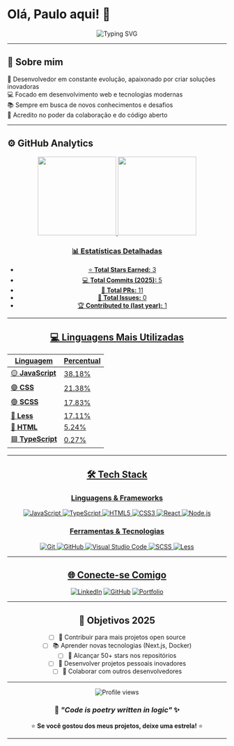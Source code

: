 # Olá, Paulo aqui! 👋

<div align="center">
  <img src="https://readme-typing-svg.herokuapp.com/?color=f75c7e&size=35&center=true&vCenter=true&width=1000&lines=Bem-vindo+ao+meu+perfil!+🚀;Desenvolvedor+apaixonado+por+tecnologia;Sempre+aprendendo+algo+novo!+📚" alt="Typing SVG" />
</div>

---

## 🚀 Sobre mim

🎯 Desenvolvedor em constante evolução, apaixonado por criar soluções inovadoras  
💻 Focado em desenvolvimento web e tecnologias modernas  
📚 Sempre em busca de novos conhecimentos e desafios  
🌟 Acredito no poder da colaboração e do código aberto  

---

## ⚙️ GitHub Analytics

<div align="center">
  <a href="https://github.com/PRCatarino"/>
  <img height="180em" src="https://github-readme-stats.vercel.app/api?username=leehxd&show_icons=true&theme=tokyonight&include_all_commits=true&count_private=true"/>
  <img height="180em" src="https://github-readme-stats.vercel.app/api/top-langs/?username=leehxd&layout=compact&langs_count=6&theme=tokyonight"/>
<div/>

### 📊 Estatísticas Detalhadas

- ⭐ **Total Stars Earned:** 3
- 💻 **Total Commits (2025):** 5  
- 🔄 **Total PRs:** 11
- 🐛 **Total Issues:** 0
- 🏆 **Contributed to (last year):** 1

---

## 💻 Linguagens Mais Utilizadas

<div align="center">
  
| Linguagem | Percentual |
|-----------|------------|
| 🟡 **JavaScript** | 38.18% |
| 🟣 **CSS** | 21.38% |
| 🟢 **SCSS** | 17.83% |
| 🔵 **Less** | 17.11% |
| 🔴 **HTML** | 5.24% |
| 🟦 **TypeScript** | 0.27% |

</div>

---

## 🛠️ Tech Stack

### **Linguagens & Frameworks**
![JavaScript](https://img.shields.io/badge/-JavaScript-05122A?style=for-the-badge&logo=javascript)
![TypeScript](https://img.shields.io/badge/-TypeScript-05122A?style=for-the-badge&logo=typescript)
![HTML5](https://img.shields.io/badge/-HTML5-05122A?style=for-the-badge&logo=html5)
![CSS3](https://img.shields.io/badge/-CSS3-05122A?style=for-the-badge&logo=css3&logoColor=1572B6)
![React](https://img.shields.io/badge/-React-05122A?style=for-the-badge&logo=react)
![Node.js](https://img.shields.io/badge/-Node.js-05122A?style=for-the-badge&logo=node.js)

### **Ferramentas & Tecnologias**
![Git](https://img.shields.io/badge/-Git-05122A?style=for-the-badge&logo=git)
![GitHub](https://img.shields.io/badge/-GitHub-05122A?style=for-the-badge&logo=github)
![Visual Studio Code](https://img.shields.io/badge/-VS%20Code-05122A?style=for-the-badge&logo=visual-studio-code&logoColor=007ACC)
![SCSS](https://img.shields.io/badge/-SCSS-05122A?style=for-the-badge&logo=sass)
![Less](https://img.shields.io/badge/-Less-05122A?style=for-the-badge&logo=less)

---

## 🌐 Conecte-se Comigo

<div align="center">
  
[![LinkedIn](https://img.shields.io/badge/-LinkedIn-0077B5?style=for-the-badge&logo=linkedin&logoColor=white)](https://linkedin.com/in/PauloCarino)
[![GitHub](https://img.shields.io/badge/-GitHub-181717?style=for-the-badge&logo=github)](https://github.com/PauloCarino)
[![Portfolio](https://img.shields.io/badge/-Portfolio-FF7139?style=for-the-badge&logo=firefox&logoColor=white)](https://PauloCarino.dev)

</div>

---

## 🎯 Objetivos 2025

- [ ] 🚀 Contribuir para mais projetos open source
- [ ] 📚 Aprender novas tecnologias (Next.js, Docker)
- [ ] 🌟 Alcançar 50+ stars nos repositórios
- [ ] 💼 Desenvolver projetos pessoais inovadores
- [ ] 🤝 Colaborar com outros desenvolvedores

---

<div align="center">
  <img src="https://komarev.com/ghpvc/?username=PauloCarino&label=Profile%20views&color=0e75b6&style=flat" alt="Profile views" />
  
  ### 💭 _"Code is poetry written in logic"_ ✨
  
  ⭐ **Se você gostou dos meus projetos, deixe uma estrela!** ⭐
</div>

---

